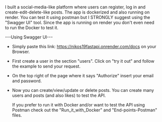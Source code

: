 I built a social-media-like platform where users can register, log in and 
create-edit-delete-like posts. The app is dockerized and also running 
on render. You can test it using postman but I STRONGLY suggest using the
"Swagger UI" tool. Since the app is running on render you don't even need 
to run the Docker to test it.

---Using Swagger UI---

- Simply paste this link: https://nikos19fastapi.onrender.com/docs
  on your Browser.
- First create a user in the section "users". Click on "try it out" and
  follow the example to send your request.
- On the top right of the page where it says "Authorize" insert your email
  and password.
- Now you can create/view/update or delete posts. You can create many
  users and posts (and also likes) to test the API.

  If you prefer to run it with Docker and/or want to test the API  using
  Postman check out the "Run_it_with_Docker" and "End-points-Postman" files.
